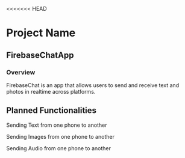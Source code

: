 <<<<<<< HEAD
<h1>Project Name</h1>

<h2>FirebaseChatApp</h2>

<h3>Overview</h3>

<p>FirebaseChat is an app that allows users to send and receive text and photos in realtime across platforms.</p>

<h2>Planned Functionalities</h2>
<p>Sending Text from one phone to another</p>
<p>Sending Images from one phone to another</p>
<p>Sending Audio from one phone to another</p>

